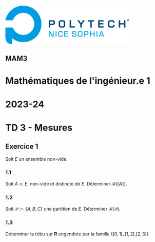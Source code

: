 ![PNS](https://raw.githubusercontent.com/pns-mam/mi1/master/logo-pns.png)
## MAM3
# Mathématiques de l'ingénieur.e 1
# 2023-24

# TD 3 - Mesures

## Exercice 1
Soit $E$ un ensemble non-vide.

### 1.1
Soit $A \subset E$, non-vide et distincte de $E$. Déterminer $\mathscr{B}(\lbrace A \rbrace)$.

### 1.2
Soit $\mathscr{P}:=\{A,B,C\}$ une partition de $E$. Déterminer $\mathscr{B}(\mathscr{P})$.

### 1.3
Déterminer la tribu sur $\mathbf{R}$ engendrée par la famille $\{[0,1[,[1,2],]2,3]\}$.